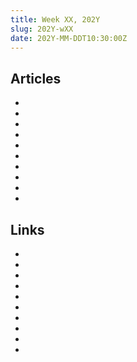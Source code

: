 ```yaml
---
title: Week XX, 202Y
slug: 202Y-wXX
date: 202Y-MM-DDT10:30:00Z
---
```


## Articles

- []()
- []()
- []()
- []()
- []()
- []()
- []()
- []()
- []()
- []()

## Links

- []()
- []()
- []()
- []()
- []()
- []()
- []()
- []()
- []()
- []()
